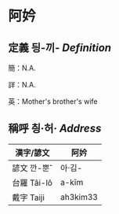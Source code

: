 # 阿妗
## 定義 딍-끼- _Definition_
簡：N.A.

詳：N.A.

英：Mother's brother's wife

## 稱呼 칑·허· _Address_

漢字/諺文 | 阿妗
--- | ---
諺文 깐-뿐ˆ | 아·김-
台羅 Tâi-lô | a-kīm
戴字 Taiji | ah3kim33



